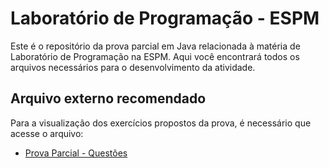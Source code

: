 # Laboratório de Programação - ESPM

Este é o repositório da prova parcial em Java relacionada à matéria de Laboratório de Programação na ESPM. Aqui você encontrará todos os arquivos necessários para o desenvolvimento da atividade.

## Arquivo externo recomendado

Para a visualização dos exercícios propostos da prova, é necessário que acesse o arquivo:

- [Prova Parcial - Questões](https://drive.google.com/file/d/1XzpAFa2Ki0qWVWiNYPl4Bhfg0slag5m_/view?usp=sharing)

